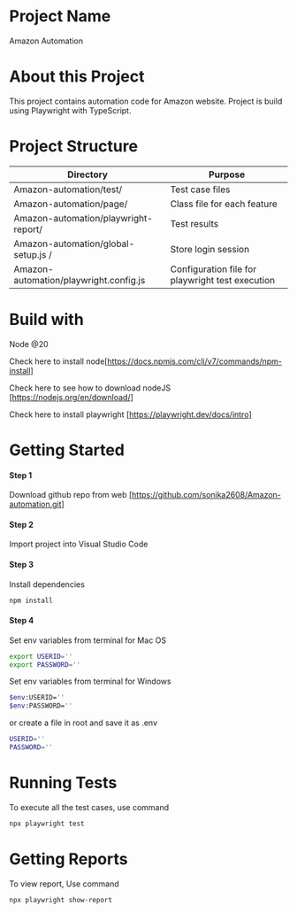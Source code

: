 # Project Name

Amazon Automation

# About this Project

This project contains automation code for Amazon website. Project is build using Playwright with TypeScript. 

# Project Structure
| Directory                                         |	Purpose |
| ----------                                        | -----------|
| Amazon-automation/test/                           | Test case files |
| Amazon-automation/page/	                          | Class file for each feature |
| Amazon-automation/playwright-report/	            | Test results |
| Amazon-automation/global-setup.js /               | Store login session |
| Amazon-automation/playwright.config.js	          | Configuration file for playwright test execution|


# Build with

Node @20

Check here to install node[https://docs.npmjs.com/cli/v7/commands/npm-install]

Check here to see how to download nodeJS [https://nodejs.org/en/download/]

Check here to install playwright [https://playwright.dev/docs/intro]

# Getting Started

#### Step 1
Download github repo from web
[https://github.com/sonika2608/Amazon-automation.git]

#### Step 2
Import project into Visual Studio Code

#### Step 3
Install dependencies
```bash
npm install
```
#### Step 4
Set env variables from terminal for Mac OS
```bash
export USERID=''
export PASSWORD=''
```
Set env variables from terminal for Windows
```bash
$env:USERID=''
$env:PASSWORD=''
```

or create a file in root and save it as .env
```bash
USERID=''
PASSWORD=''
```

# Running Tests

To execute all the test cases, use command
```bash
npx playwright test
```

# Getting Reports

To view report, Use command
```bash
npx playwright show-report
```
